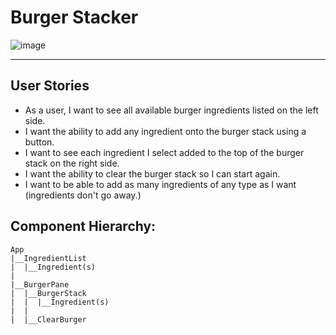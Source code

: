 # Burger Stacker
![image](https://user-images.githubusercontent.com/106713788/216881466-7b6f7c2d-be11-4d64-9b3a-3d54a071157c.png)

___
## User Stories
* As a user, I want to see all available burger ingredients listed on the left side.
* I want the ability to add any ingredient onto the burger stack using a button.
* I want to see each ingredient I select added to the top of the burger stack on the right side.
* I want the ability to clear the burger stack so I can start again.
* I want to be able to add as many ingredients of any type as I want (ingredients don't go away.)

## Component Hierarchy:

```
App
|__IngredientList
|  |__Ingredient(s)
|
|__BurgerPane
|  |__BurgerStack
|  |  |__Ingredient(s)
|  |
|  |__ClearBurger
```
